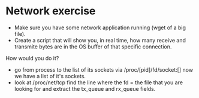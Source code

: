# Network exercise

* Make sure you have some network application running (wget of a big file).
* Create a script that will show you, in real time, how many receive and transmite bytes are in the OS buffer of that specific connection.

How would you do it?
* go from process to the list of its sockets via /proc/[pid]/fd/socket:[]
    now we have a list of it's sockets.
* look at /proc/net/tcp find the line where the fd = the file that you are looking for
    and extract the tx_queue and rx_queue fields.
